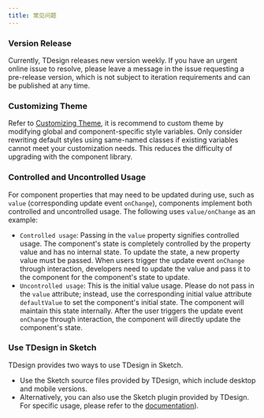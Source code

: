 ```yaml
---
title: 常见问题
---
```


### Version Release

Currently, TDesign releases new version weekly.
If you have an urgent online issue to resolve, please leave a message in the issue requesting a pre-release version, which is not subject to iteration requirements and can be published at any time.

### Customizing Theme

Refer to [Customizing Theme](<(https://github.com/Tencent/tdesign-common/blob/develop/theme.md)>), it is recommend to custom theme by modifying global and component-specific style variables. Only consider rewriting default styles using same-named classes if existing variables cannot meet your customization needs. This reduces the difficulty of upgrading with the component library.

### Controlled and Uncontrolled Usage

For component properties that may need to be updated during use, such as `value` (corresponding update event `onChange`), components implement both controlled and uncontrolled usage. The following uses `value/onChange` as an example:

- `Controlled usage`: Passing in the `value` property signifies controlled usage. The component's state is completely controlled by the property value and has no internal state. To update the state, a new property value must be passed. When users trigger the update event `onChange` through interaction, developers need to update the value and pass it to the component for the component's state to update.
- `Uncontrolled usage`: This is the initial value usage. Please do not pass in the `value` attribute; instead, use the corresponding initial value attribute `defaultValue` to set the component's initial state. The component will maintain this state internally. After the user triggers the update event `onChange` through interaction, the component will directly update the component's state.

### Use TDesign in Sketch

TDesign provides two ways to use TDesign in Sketch.

- Use the Sketch source files provided by TDesign, which include desktop and mobile versions.
- Alternatively, you can also use the Sketch plugin provided by TDesign. For specific usage, please refer to the [documentation](https://doc.weixin.qq.com/doc/w3_m_OkshgETGpoGB?scode=AJEAIQdfAAoYvGqGCUAL8AZgbdAFw)).
